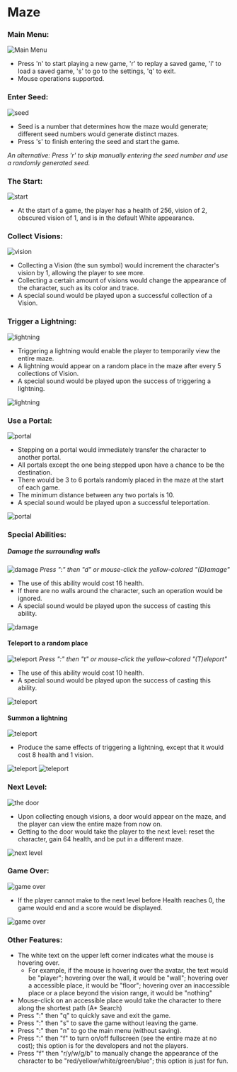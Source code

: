 # Maze

### Main Menu:
![Main Menu](https://github.com/alexxuyaowen/maze/blob/master/Maze/Demo/main.PNG)
- Press 'n' to start playing a new game, 'r' to replay a saved game, 'l' to load a saved game, 's' to go to the settings, 'q' to exit.
- Mouse operations supported.

### Enter Seed:
![seed](https://github.com/alexxuyaowen/maze/blob/master/Maze/Demo/seed.PNG)
- Seed is a number that determines how the maze would generate; different seed numbers would generate distinct mazes.
- Press 's' to finish entering the seed and start the game.

*An alternative: Press 'r' to skip manually entering the seed number and use a randomly generated seed.*

### The Start:
![start](https://github.com/alexxuyaowen/maze/blob/master/Maze/Demo/start.PNG)
- At the start of a game, the player has a health of 256, vision of 2, obscured vision of 1, and is in the default White appearance.

### Collect Visions:
![vision](https://github.com/alexxuyaowen/maze/blob/master/Maze/Demo/vision.PNG)
- Collecting a Vision (the sun symbol) would increment the character's vision by 1, allowing the player to see more.
- Collecting a certain amount of visions would change the appearance of the character, such as its color and trace.
- A special sound would be played upon a successful collection of a Vision.

### Trigger a Lightning:
![lightning](https://github.com/alexxuyaowen/maze/blob/master/Maze/Demo/l0.PNG)
- Triggering a lightning would enable the player to temporarily view the entire maze.
- A lightning would appear on a random place in the maze after every 5 collections of Vision.
- A special sound would be played upon the success of triggering a lightning.

![lightning](https://github.com/alexxuyaowen/maze/blob/master/Maze/Demo/l1.PNG)

### Use a Portal:
![portal](https://github.com/alexxuyaowen/maze/blob/master/Maze/Demo/portal0.PNG)
- Stepping on a portal would immediately transfer the character to another portal.
- All portals except the one being stepped upon have a chance to be the destination.
- There would be 3 to 6 portals randomly placed in the maze at the start of each game.
- The minimum distance between any two portals is 10.
- A special sound would be played upon a successful teleportation.

![portal](https://github.com/alexxuyaowen/maze/blob/master/Maze/Demo/portal1.PNG)

### Special Abilities:
##### Damage the surrounding walls
![damage](https://github.com/alexxuyaowen/maze/blob/master/Maze/Demo/d0.PNG)
*Press ":" then "d" or mouse-click the yellow-colored "(D)amage"*
- The use of this ability would cost 16 health.
- If there are no walls around the character, such an operation would be ignored.
- A special sound would be played upon the success of casting this ability.

![damage](https://github.com/alexxuyaowen/maze/blob/master/Maze/Demo/d1.PNG)

#### Teleport to a random place
![teleport](https://github.com/alexxuyaowen/maze/blob/master/Maze/Demo/tp0.PNG)
*Press ":" then "t" or mouse-click the yellow-colored "(T)eleport"*
- The use of this ability would cost 10 health.
- A special sound would be played upon the success of casting this ability.

![teleport](https://github.com/alexxuyaowen/maze/blob/master/Maze/Demo/tp1.PNG)

#### Summon a lightning
![teleport](https://github.com/alexxuyaowen/maze/blob/master/Maze/Demo/l2.PNG)
- Produce the same effects of triggering a lightning, except that it would cost 8 health and 1 vision.

![teleport](https://github.com/alexxuyaowen/maze/blob/master/Maze/Demo/l3.PNG)
![teleport](https://github.com/alexxuyaowen/maze/blob/master/Maze/Demo/l4.PNG)

### Next Level:
![the door](https://github.com/alexxuyaowen/maze/blob/master/Maze/Demo/final.PNG)
- Upon collecting enough visions, a door would appear on the maze, and the player can view the entire maze from now on.
- Getting to the door would take the player to the next level: reset the character, gain 64 health, and be put in a different maze.

![next level](https://github.com/alexxuyaowen/maze/blob/master/Maze/Demo/nextLevel.PNG)

### Game Over:
![game over](https://github.com/alexxuyaowen/maze/blob/master/Maze/Demo/fail0.PNG)
- If the player cannot make to the next level before Health reaches 0, the game would end and a score would be displayed.

![game over](https://github.com/alexxuyaowen/maze/blob/master/Maze/Demo/fail1.PNG)

### Other Features:
- The white text on the upper left corner indicates what the mouse is hovering over.
  - For example, if the mouse is hovering over the avatar, the text would be "player"; hovering over the wall, it would be "wall"; hovering over a accessible place, it would be "floor"; hovering over an inaccessible place or a place beyond the vision range, it would be "nothing"
- Mouse-click on an accessible place would take the character to there along the shortest path (A* Search)
- Press ":" then "q" to quickly save and exit the game.
- Press ":" then "s" to save the game without leaving the game.
- Press ":" then "n" to go the main menu (without saving).
- Press ":" then "f" to turn on/off fullscreen (see the entire maze at no cost); this option is for the developers and not the players.
- Press "f" then "r/y/w/g/b" to manually change the appearance of the character to be "red/yellow/white/green/blue"; this option is just for fun.
